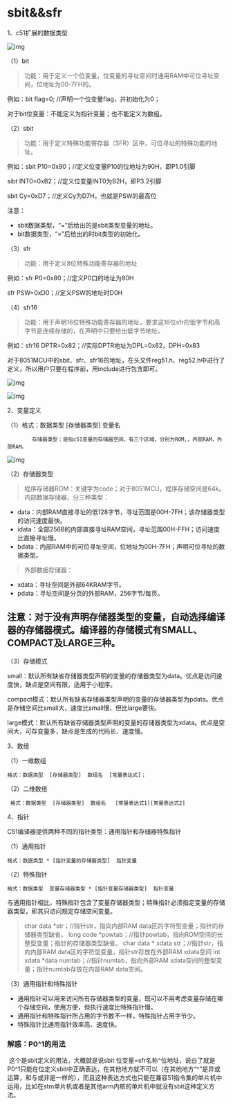 # sbit&&sfr

1、c51扩展的数据类型

![img](https://pic2.zhimg.com/80/v2-1c5388c51da45b3a5814121c959f1eed_1440w.webp)

（1）bit

> 功能：用于定义一个位变量，位变量的寻址空间时通用RAM中可位寻址空间，位地址为00-7FH的。

例如：bit flag=0; //声明一个位变量flag，并初始化为0；

对于bit位变量：不能定义为指针变量；也不能定义为数组。

（2）sbit

> 功能：用于定义特殊功能寄存器（SFR）区中，可位寻址的特殊功能的地址。

例如：sbit P10=0x90；//定义位变量P10的位地址为90H，即P1.0引脚

sibt INT0=0xB2；//定义位变量INT0为B2H，即P3.2引脚

sbit Cy=0xD7；//定义Cy为D7H，也就是PSW的最高位

注意：

- sbit数据类型，“=”后给出的是sbit类型变量的地址。
- bit数据类型，“=”后给出的时bit类型的初始化。

（3）sfr

> 功能：用于定义8位特殊功能寄存器的地址

例如：sfr P0=0x80；//定义P0口的地址为80H

sfr PSW=0xD0；//定义PSW的地址时D0H

（4）sfr16

> 功能：用于声明16位特殊功能寄存器的地址，要求这16位sfr的低字节和高字节是连续存储的，在声明中只要给出低字节地址。

例如：sfr16 DPTR=0x82；//实际DPTR地址为DPL=0x82，DPH=0x83

对于8051MCU中的sbit、sfr、sfr16的地址，在头文件reg51.h、reg52.h中进行了定义，所以用户只要在程序前，用include进行包含即可。



![img](https://pic2.zhimg.com/80/v2-ded752b45022fce434a88d5a2ef34a21_1440w.webp)

![img](https://pic1.zhimg.com/80/v2-d1fd0bd72d001e4aea2abcf93c05e628_1440w.webp)

2、变量定义

（1）格式：数据类型 [存储器类型] 变量名

```text
        存储器类型：是指c51变量的存储器空间。有三个区域，分别为ROM,，内部RAM，外部RAM。
```

![img](https://pic2.zhimg.com/80/v2-2f59f34911e8755d8c6da3cc4d69a0f5_1440w.webp)

（2）存储器类型

> 程序存储器ROM：关键字为code；对于8051MCU，程序存储空间是64k。
> 内部数据存储器，分三种类型：

- data：内部RAM直接寻址的低128字节，寻址范围是00H-7FH；该存储器类型的访问速度最快。
- idata：全部256B的内部直接寻址RAM空间，寻址范围00H-FFH；访问速度比直接寻址慢。
- bdata：内部RAM中的可位寻址空间，位地址为00H-7FH；声明可位寻址的数据类型。

> 外部数据存储器：

- xdata：寻址空间是外部64KRAM字节。
- pdata：寻址空间是分页的外部RAM，256字节/每页。

## 注意：对于没有声明存储器类型的变量，自动选择编译器的存储器模式。编译器的存储模式有SMALL、COMPACT及LARGE三种。

（3）存储模式

small：默认所有缺省存储器类型声明的变量的存储器类型为data。优点是访问速度快，缺点是空间有限，适用于小程序。

compact模式：默认所有缺省存储器类型声明的变量的存储器类型为pdata。优点是存储空间比small大，速度比small慢、但比large要快。

large模式：默认所有缺省存储器类型声明的变量的存储器类型为xdata。优点是空间大，可存变量多，缺点是生成的代码长、速度慢。

3、数组

（1）一维数组

```text
格式：数据类型  [存储器类型]  数组名  [常量表达式]；
```

（2）二维数组

```text
 格式：数据类型  [存储器类型]  数组名   [常量表达式1][常量表达式2]
```

4、指针

C51编译器提供两种不同的指针类型：通用指针和存储器特殊指针

（1）通用指针

```text
格式：数据类型 * [指针变量的存储器类型]  指针变量
```

（2）特殊指针

```text
格式：数据类型  变量存储器类型 * [指针变量存储器类型]  指针变量
```

与通用指针相比，特殊指针包含了变量存储器类型；特殊指针必须指定变量的存储器类型，即其只访问规定存储空间变量。

> char data *str；//指针str，指向内部RAM data区的字符型变量；指针的存储器类型缺省。
> long code *powtab；//指针powtab，指向ROM空间的长整型变量；指针的存储器类型缺省。
> char data * xdata str；//指针str，指向内部RAM data区的字符型变量，指针str存放在外部RAM xdata空间
> int xdata *data numtab；//指针numtab，指向外部RAM xdata空间的整型变量；指针numtab存放在内部RAM data空间。

（3）通用指针和特殊指针

- 通用指针可以用来访问所有存储器类型的变量，既可以不用考虑变量存储在哪个存储空间，使用方便，但执行速度比特殊指针慢。
- 通用指针和特殊指针所占用的字节数不一样，特殊指针占用字节少。
- 特殊指针比通用指针效率高、速度快。



### 解惑：P0^1的用法

​		这个是sbit定义的用法，大概就是说sbit 位变量=sfr名称^位地址，说白了就是P0^1只能在位定义sbit中正确表达，在其他地方就不可以（在其他地方“^”是异或运算，和与或非是一样的），而且这种表达方式也只能在兼容51指令集的单片机中运用，比如在stm单片机或者是其他arm内核的单片机中就没有sbit这种定义方法。